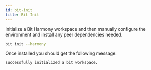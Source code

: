 ```yaml
---
id: bit-init
title: Bit Init
---
```


Initialize a Bit Harmony workspace and then manually configure the environment and install any peer dependencies needed.

```bash
bit init --harmony
```

Once installed you should get the following message:

```bash
successfully initialized a bit workspace.
```

